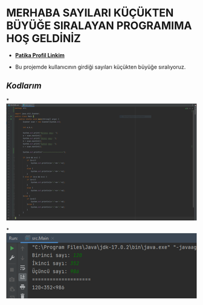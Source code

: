 # MERHABA SAYILARI KÜÇÜKTEN BÜYÜĞE SIRALAYAN PROGRAMIMA HOŞ GELDİNİZ

* [**Patika Profil Linkim**](https://app.patika.dev/guleerbilal)

* Bu projemde kullanıcının girdiği sayıları küçükten büyüğe sıralıyoruz.

## *Kodlarım*

*![birinci sayfa](images/1.PNG)

*![ikinci sayfa](images/2.PNG)